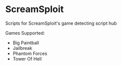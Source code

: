 # ScreamSploit

Scripts for ScreamSploit's game detecting script hub

Games Supported:

- Big Paintball
- Jailbreak
- Phantom Forces
- Tower Of Hell